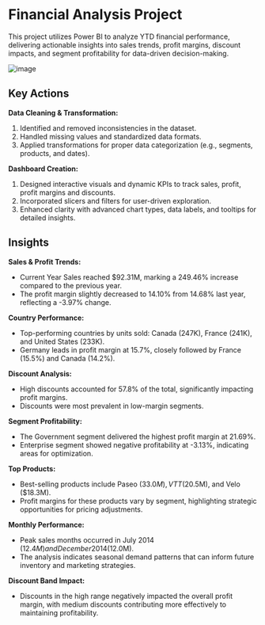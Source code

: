# Financial Analysis Project

This project utilizes Power BI to analyze YTD financial performance, delivering actionable insights into sales trends, profit margins, discount impacts, and segment profitability for data-driven decision-making.

![image](https://github.com/user-attachments/assets/2f9878c3-42a8-4747-8c8f-a9f8c019047e)


## Key Actions
**Data Cleaning & Transformation:**
1. Identified and removed inconsistencies in the dataset.
2. Handled missing values and standardized data formats.
3. Applied transformations for proper data categorization (e.g., segments, products, and dates).

**Dashboard Creation:**
1. Designed interactive visuals and dynamic KPIs to track sales, profit, profit margins and discounts.
2. Incorporated slicers and filters for user-driven exploration.
3. Enhanced clarity with advanced chart types, data labels, and tooltips for detailed insights.

## Insights

**Sales & Profit Trends:**
- Current Year Sales reached $92.31M, marking a 249.46% increase compared to the previous year.
- The profit margin slightly decreased to 14.10% from 14.68% last year, reflecting a -3.97% change.

**Country Performance:**
- Top-performing countries by units sold: Canada (247K), France (241K), and United States (233K).
- Germany leads in profit margin at 15.7%, closely followed by France (15.5%) and Canada (14.2%).

**Discount Analysis:**
- High discounts accounted for 57.8% of the total, significantly impacting profit margins.
- Discounts were most prevalent in low-margin segments.

**Segment Profitability:**
- The Government segment delivered the highest profit margin at 21.69%.
- Enterprise segment showed negative profitability at -3.13%, indicating areas for optimization.

**Top Products:**
- Best-selling products include Paseo ($33.0M), VTT ($20.5M), and Velo ($18.3M).
- Profit margins for these products vary by segment, highlighting strategic opportunities for pricing adjustments.

**Monthly Performance:**
- Peak sales months occurred in July 2014 ($12.4M) and December 2014 ($12.0M).
- The analysis indicates seasonal demand patterns that can inform future inventory and marketing strategies.

**Discount Band Impact:**
- Discounts in the high range negatively impacted the overall profit margin, with medium discounts contributing more effectively to maintaining profitability.
